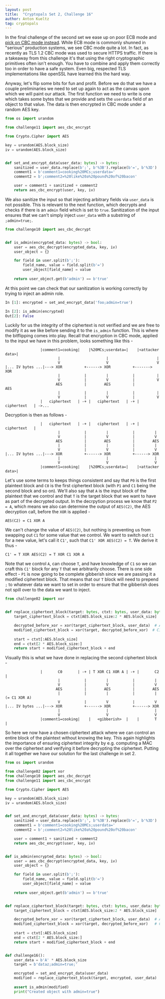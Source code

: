 ```yaml
---
layout: post
title:  "Cryptopals Set 2, Challenge 16"
author: Anton Kueltz
tag: cryptopals
---
```


In the final challenge of the second set we ease up on poor ECB mode and
[pick on CBC mode instead](https://cryptopals.com/sets/2/challenges/16). While ECB mode
is commonly shunned in "serious" production systems, we see CBC mode quite a lot. In
fact, as recently as TLS 1.2 CBC mode was used to secure HTTPS traffic. If there is a
takeaway from this challenge it's that using the right cryptographic primitives often
isn't enough. You have to combine and apply them correctly too in order to have a safe
system. Even big, respected TLS implementations like openSSL have learned this the hard
way.

Anyway, let's flip some bits for fun and profit. Before we do that we have a couple
preliminaries we need to set up again to act as the canvas upon which we will paint our
attack. The first function we need to write is one which takes some bytes that we provide
and sets the `userdata` field of an object to that value. The data is then encrypted in
CBC mode under a random AES key.

```python
from os import urandom

from challenge11 import aes_cbc_encrypt

from Crypto.Cipher import AES

key = urandom(AES.block_size)
iv = urandom(AES.block_size)


def set_and_encrypt_data(user_data: bytes) -> bytes:
    sanitized = user_data.replace(b';', b'%3B').replace(b'=', b'%3D')
    comment1 = b'comment1=cooking%20MCs;userdata='
    comment2 = b';comment2=%20like%20a%20pound%20of%20bacon'

    user = comment1 + sanitized + comment2
    return aes_cbc_encrypt(user, key, iv)
```

We also sanitize the input so that injecting arbitrary fields via `user_data` is not possible.
This is relevant to the next function, which decrypts and checks if there is an `admin` field which 
is set to `true`. Sanitization of the input ensures that we can't simply inject `user_data` with
a substring of `;admin=true;`.

```python
from challenge10 import aes_cbc_decrypt


def is_admin(encrypted_data: bytes) -> bool:
    user = aes_cbc_decrypt(encrypted_data, key, iv)
    user_object = {}

    for field in user.split(b';'):
        field_name, value = field.split(b'=')
        user_object[field_name] = value
    
    return user_object.get(b'admin') == b'true'
```

At this point we can check that our sanitization is working correctly by trying to inject an admin role.

```python
In [1]: encrypted = set_and_encrypt_data('foo;admin=true')

In [2]: is_admin(encrypted)
Out[2]: False
```

Luckily for us the integrity of the ciphertext is not verified and we are free to modify it as we like before
sending it to the `is_admin` function. This is where the bitflipping comes into play. Recall that encryption in
CBC mode, applied to the input we have in this problem, looks something like this -

```
                |comment1=cooking|    |%20MCs;userdata=|    |<attacker data>|
                        |                     |                      |
                        V                     V                      V
|... IV bytes ...|---> XOR          +------> XOR          +-------> XOR
                        |           |         |           |          |
                        V           |         V           |          V
                       AES          |        AES          |         AES
                        |           |         |           |          |
                        V           |         V           |          V
                |   ciphertext   | -+ |   ciphertext   | -+ |   ciphertext   | ->...
```

Decryption is then as follows -

```
                |   ciphertext   | -+ |   ciphertext   | -+ |   ciphertext   |
                        |           |         |           |         |
                        V           |         V           |         V
                       AES          |        AES          |        AES
                        |           |         |           |         |
                        V           |         V           |         V 
|... IV bytes ...|---> XOR          +------> XOR          +------> XOR
                        |                     |                     |
                        V                     V                     V
                |comment1=cooking|    |%20MCs;userdata=|    |<attacker data>|
```

Let's use some terms to keeps things consistent and say that `P0` is the first plaintext
block and `C0` is the first ciphertext block (with `P1` and `C1` being the second block and
so on). We'll also say that `A` is the input block of the plaintext that we control and that
`T` is the target block that we want to have as part of the decrypted output. In the decrpytion
process we know that `P2 = A`, which means we also can determine the output of `AES(C2)`,
the AES decryption call, before the `XOR` is applied -

```
AES(C2) = C1 XOR A
```

We can't change the value of `AES(C2)`, but nothing is preventing us from swapping out `C1` for
some value that we control. We want to switch out `C1` for a new value, let's call it `C1'`,
such that `C1' XOR AES(C2) = T`. We derive it thus -

```
C1' = T XOR AES(C2) = T XOR C1 XOR A
```

Note that we control `A`, can choose `T`, and have knowledge of `C1` so we can craft
this `C1'` block for any `T` that we arbitrarily choose. There is one side effect - `P1` is now
going to be complete gibberish since we are passing it a modified ciphertext block. That means
that our `T` block will need to prepend `;` to whatever data we want to set in order to ensure
that the gibberish does not spill over to the data we want to inject.

```python
from challenge02 import xor


def replace_ciphertext_block(target: bytes, ctxt: bytes, user_data: bytes) -> bytes:
    target_ciphertext_block = ctxt[AES.block_size:2 * AES.block_size]  # C1

    decrypted_before_xor = xor(target_ciphertext_block, user_data)  # AES(C2)
    modified_ciphertext_block = xor(target, decrypted_before_xor)  # C1'
    
    start = ctxt[:AES.block_size]
    end = ctxt[2 * AES.block_size:]
    return start + modified_ciphertext_block + end
```

Visually this is what we have done in replacing the second ciphertext block -

```
                |       C0       | -+ | T XOR C1 XOR A | -+ |       C2       |
                        |           |         |           |         |
                        V           |         V           |         V
                       AES          |        AES          |        AES
                        |           |         |           |         | (= C1 XOR A)
                        V           |         V           |         V 
|... IV bytes ...|---> XOR          +------> XOR          +------> XOR
                        |                     |                     |
                        V                     V                     V
                |comment1=cooking|    |   <gibberish>  |    |       T        |
```

So here we now have a chosen ciphertext attack where we can control an entire block of the
plaintext without knowing the key. This again highlights the importance of ensuring ciphertext
integrity by e.g. computing a MAC over the ciphertext and verifying it before decrypting the
ciphertext. Putting it all together we have our solution for the last challenge in set 2.

```python
from os import urandom

from challenge02 import xor
from challenge10 import aes_cbc_decrypt
from challenge11 import aes_cbc_encrypt

from Crypto.Cipher import AES

key = urandom(AES.block_size)
iv = urandom(AES.block_size)


def set_and_encrypt_data(user_data: bytes) -> bytes:
    sanitized = user_data.replace(b';', b'%3B').replace(b'=', b'%3D')
    comment1 = b'comment1=cooking%20MCs;userdata='
    comment2 = b';comment2=%20like%20a%20pound%20of%20bacon'

    user = comment1 + sanitized + comment2
    return aes_cbc_encrypt(user, key, iv)


def is_admin(encrypted_data: bytes) -> bool:
    user = aes_cbc_decrypt(encrypted_data, key, iv)
    user_object = {}

    for field in user.split(b';'):
        field_name, value = field.split(b'=')
        user_object[field_name] = value
    
    return user_object.get(b'admin') == b'true'


def replace_ciphertext_block(target: bytes, ctxt: bytes, user_data: bytes) -> bytes:
    target_ciphertext_block = ctxt[AES.block_size:2 * AES.block_size]

    decrypted_before_xor = xor(target_ciphertext_block, user_data)  # AES(C2)
    modified_ciphertext_block = xor(target, decrypted_before_xor)   # C1'
    
    start = ctxt[:AES.block_size]
    end = ctxt[2 * AES.block_size:]
    return start + modified_ciphertext_block + end


def challenge16():
    user_data = b'A' * AES.block_size
    target = b'dataz;admin=true;'

    encrypted = set_and_encrypt_data(user_data)
    modified = replace_ciphertext_block(target, encrypted, user_data)
    
    assert is_admin(modified)
    print("Created object with admin=true")
```
